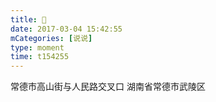 ```yaml
---
title: 🌸
date: 2017-03-04 15:42:55
mCategories: [说说]
type: moment
time: t154255
---
```


<div id="pics-20170304154255"></div>

<script src="/lib/moment/pics.js"></script>
<script>
var data = [
    {"link": "2017-03-04_000001.jpeg", "type": "shuoshuo"},
    {"link": "2017-03-04_000003.jpeg", "type": "shuoshuo"},
    {"link": "2017-03-04_000004.jpeg", "type": "shuoshuo"},
    {"link": "2017-03-04_000005.jpeg", "type": "shuoshuo"}
];
picsRender(data, "pics-20170304154255");
</script>

常德市高山街与人民路交叉口
湖南省常德市武陵区 
